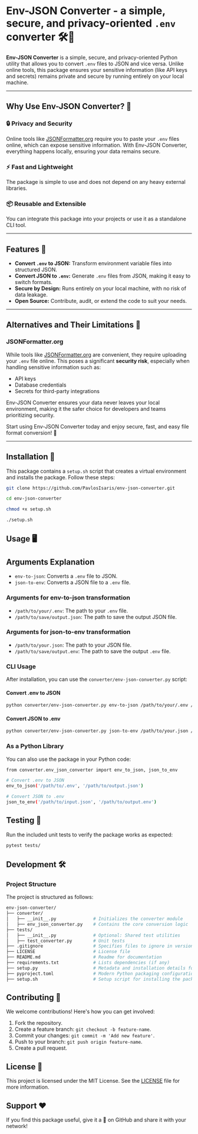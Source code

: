 # Env-JSON Converter - a simple, secure, and privacy-oriented `.env` converter 🛠️🔄

**Env-JSON Converter** is a simple, secure, and privacy-oriented Python utility that allows you to convert `.env` files to JSON and vice
versa. Unlike online tools, this package ensures your sensitive information (like API keys and secrets) remains private
and secure by running entirely on your local machine.

---

## Why Use Env-JSON Converter? 🤔

### 🔒 **Privacy and Security**

Online tools like [JSONFormatter.org](https://jsonformatter.org/) require you to paste your `.env` files online, which
can expose sensitive information. With Env-JSON Converter, everything happens locally, ensuring your data remains
secure.

### ⚡ **Fast and Lightweight**

The package is simple to use and does not depend on any heavy external libraries.

### 📦 **Reusable and Extensible**

You can integrate this package into your projects or use it as a standalone CLI tool.

---

## Features 🌟

- **Convert `.env` to JSON:** Transform environment variable files into structured JSON.
- **Convert JSON to `.env`:** Generate `.env` files from JSON, making it easy to switch formats.
- **Secure by Design:** Runs entirely on your local machine, with no risk of data leakage.
- **Open Source:** Contribute, audit, or extend the code to suit your needs.

---

## Alternatives and Their Limitations 🚧

### JSONFormatter.org

While tools like [JSONFormatter.org](https://jsonformatter.org/) are convenient, they require uploading your `.env` file
online.
This poses a significant **security risk**, especially when handling sensitive information such as:

* API keys
* Database credentials
* Secrets for third-party integrations

Env-JSON Converter ensures your data never leaves your local environment, making it the safer choice for developers and
teams prioritizing security.

Start using Env-JSON Converter today and enjoy secure, fast, and easy file format conversion! 💪

---

## Installation 🚀

This package contains a `setup.sh` script that creates a virtual environment and installs the package. Follow these
steps:

```bash
git clone https://github.com/PavlosIsaris/env-json-converter.git

cd env-json-converter

chmod +x setup.sh

./setup.sh
```

## Usage 🖥️

## Arguments Explanation

- `env-to-json`: Converts a `.env` file to JSON.
- `json-to-env`: Converts a JSON file to a `.env` file.

### Arguments for env-to-json transformation

- `/path/to/your/.env`: The path to your `.env` file.
- `/path/to/save/output.json`: The path to save the output JSON file.

### Arguments for json-to-env transformation

- `/path/to/your.json`: The path to your JSON file.
- `/path/to/save/output.env`: The path to save the output `.env` file.

### CLI Usage

After installation, you can use the `converter/env-json-converter.py` script:

#### Convert .env to JSON

```bash
python converter/env-json-converter.py env-to-json /path/to/your/.env /path/to/save/output.json
```

#### Convert JSON to .env

```bash
python converter/env-json-converter.py json-to-env /path/to/your.json /path/to/save/output.env
```

### As a Python Library

You can also use the package in your Python code:

```bash
from converter.env_json_converter import env_to_json, json_to_env

# Convert .env to JSON
env_to_json('/path/to/.env', '/path/to/output.json')

# Convert JSON to .env
json_to_env('/path/to/input.json', '/path/to/output.env')
```

## Testing 🧪

Run the included unit tests to verify the package works as expected:

```bash
pytest tests/
```

## Development 🛠️

### Project Structure

The project is structured as follows:

```bash
env-json-converter/
├── converter/                    
│   ├── __init__.py              # Initializes the converter module
│   ├── env_json_converter.py    # Contains the core conversion logic
├── tests/                       
│   ├── __init__.py              # Optional: Shared test utilities
│   ├── test_converter.py        # Unit tests
├── .gitignore                   # Specifies files to ignore in version control
├── LICENSE                      # License file
├── README.md                    # Readme for documentation
├── requirements.txt             # Lists dependencies (if any)
├── setup.py                     # Metadata and installation details for setuptools
├── pyproject.toml               # Modern Python packaging configuration
├── setup.sh                     # Setup script for installing the package
```

## Contributing 🤝

We welcome contributions! Here's how you can get involved:

1. Fork the repository.
2. Create a feature branch: `git checkout -b feature-name`.
3. Commit your changes: `git commit -m 'Add new feature'`.
4. Push to your branch: `git push origin feature-name`.
5. Create a pull request.

## License 📜

This project is licensed under the MIT License. See the [LICENSE](LICENSE) file for more information.

## Support ❤️

If you find this package useful, give it a 🌟 on GitHub and share it with your network!

